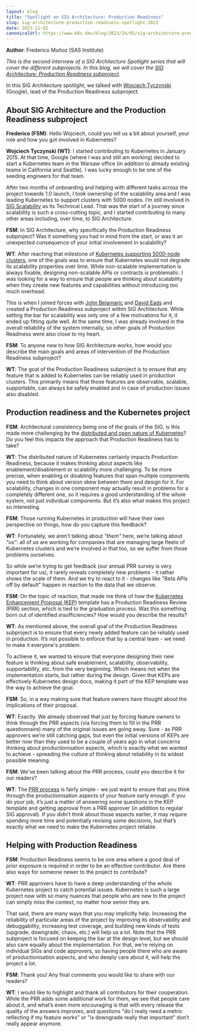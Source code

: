 ```yaml
---
layout: blog
title: "Spotlight on SIG Architecture: Production Readiness"
slug: sig-architecture-production-readiness-spotlight-2023
date: 2023-11-02
canonicalUrl: https://www.k8s.dev/blog/2023/24/05/sig-architecture-prod-readiness-spotlight-2023/
---
```


**Author**: Frederico Muñoz (SAS Institute)

_This is the second interview of a SIG Architecture Spotlight series that will cover the different
subprojects. In this blog, we will cover the [SIG Architecture: Production Readiness
subproject](https://github.com/kubernetes/community/blob/master/sig-architecture/README.md#production-readiness-1)_.

In this SIG Architecture spotlight, we talked with [Wojciech Tyczynski](https://github.com/wojtek-t)
(Google), lead of the Production Readiness subproject.

## About SIG Architecture and the Production Readiness subproject

**Frederico (FSM)**: Hello Wojciech, could you tell us a bit about yourself, your role and how you
got involved in Kubernetes?

**Wojciech Tyczynski (WT)**: I started contributing to Kubernetes in January 2015. At that time,
Google (where I was and still am working) decided to start a Kubernetes team in the Warsaw office
(in addition to already existing teams in California and Seattle). I was lucky enough to be one of
the seeding engineers for that team.

After two months of onboarding and helping with different tasks across the project towards 1.0
launch, I took ownership of the scalability area and I was leading Kubernetes to support clusters
with 5000 nodes. I’m still involved in [SIG Scalability](https://github.com/kubernetes/community/blob/master/sig-scalability/README.md)
as its Technical Lead. That was the start of a journey since scalability is such a cross-cutting topic,
and I started contributing to many other areas including, over time, to SIG Architecture.

**FSM**: In SIG Architecture, why specifically the Production Readiness subproject? Was it something
you had in mind from the start, or was it an unexpected consequence of your initial involvement in
scalability?

**WT**: After reaching that milestone of [Kubernetes supporting 5000-node clusters](https://kubernetes.io/blog/2017/03/scalability-updates-in-kubernetes-1-6/),
one of the goals was to ensure that Kubernetes would not degrade its scalability properties over time. While
non-scalable implementation is always fixable, designing non-scalable APIs or contracts is
problematic. I was looking for a way to ensure that people are thinking about
scalability when they create new features and capabilities without introducing too much overhead.

This is when I joined forces with [John Belamaric](https://github.com/johnbelamaric) and
[David Eads](https://github.com/deads2k) and created a Production Readiness subproject within SIG
Architecture. While setting the bar for scalability was only one of a few motivations for it, it
ended up fitting quite well. At the same time, I was already involved in the overall reliability of
the system internally, so other goals of Production Readiness were also close to my heart.

**FSM**: To anyone new to how SIG Architecture works, how would you describe the main goals and
areas of intervention of the Production Readiness subproject?

**WT**: The goal of the Production Readiness subproject is to ensure that any feature that is added
to Kubernetes can be reliably used in production clusters. This primarily means that those features
are observable, scalable, supportable, can always be safely enabled and in case of production issues
also disabled.

## Production readiness and the Kubernetes project

**FSM**: Architectural consistency being one of the goals of the SIG, is this made more challenging
by the [distributed and open nature of Kubernetes](https://www.cncf.io/reports/kubernetes-project-journey-report/)?
Do you feel this impacts the approach that Production Readiness has to take?

**WT**: The distributed nature of Kubernetes certainly impacts Production Readiness, because it
makes thinking about aspects like enablement/disablement or scalability more challenging. To be more
precise, when enabling or disabling features that span multiple components you need to think about
version skew between them and design for it. For scalability, changes in one component may actually
result in problems for a completely different one, so it requires a good understanding of the whole
system, not just individual components. But it’s also what makes this project so interesting.

**FSM**: Those running Kubernetes in production will have their own perspective on things, how do
you capture this feedback?

**WT**: Fortunately, we aren’t talking about _"them"_ here, we’re talking about _"us"_: all of us are
working for companies that are managing large fleets of Kubernetes clusters and we’re involved in
that too, so we suffer from those problems ourselves.

So while we’re trying to get feedback (our annual PRR survey is very important for us), it rarely
reveals completely new problems - it rather shows the scale of them. And we try to react to it -
changes like "Beta APIs off by default" happen in reaction to the data that we observe.

**FSM**: On the topic of reaction, that made me think of how the [Kubernetes Enhancement Proposal (KEP)](https://github.com/kubernetes/enhancements/blob/master/keps/NNNN-kep-template/README.md)
template has a Production Readiness Review (PRR) section, which is tied to the graduation
process. Was this something born out of identified insufficiencies? How would you describe the
results?

**WT**: As mentioned above, the overall goal of the Production Readiness subproject is to ensure
that every newly added feature can be reliably used in production. It’s not possible to enforce that
by a central team - we need to make it everyone's problem.

To achieve it, we wanted to ensure that everyone designing their new feature is thinking about safe
enablement, scalability, observability, supportability, etc. from the very beginning. Which means
not when the implementation starts, but rather during the design. Given that KEPs are effectively
Kubernetes design docs, making it part of the KEP template was the way to achieve the goal.

**FSM**: So, in a way making sure that feature owners have thought about the implications of their
proposal.

**WT**: Exactly. We already observed that just by forcing feature owners to think through the PRR
aspects (via forcing them to fill in the PRR questionnaire) many of the original issues are going
away. Sure - as PRR approvers we’re still catching gaps, but even the initial versions of KEPs are
better now than they used to be a couple of years ago in what concerns thinking about
productionisation aspects, which is exactly what we wanted to achieve - spreading the culture of
thinking about reliability in its widest possible meaning.

**FSM**: We've been talking about the PRR process, could you describe it for our readers?

**WT**: The [PRR process](https://github.com/kubernetes/community/blob/master/sig-architecture/production-readiness.md)
is fairly simple - we just want to ensure that you think through the productionisation aspects of
your feature early enough. If you do your job, it’s just a matter of answering some questions in the
KEP template and getting approval from a PRR approver (in addition to regular SIG approval). If you
didn’t think about those aspects earlier, it may require spending more time and potentially revising
some decisions, but that’s exactly what we need to make the Kubernetes project reliable.

## Helping with Production Readiness

**FSM**: Production Readiness seems to be one area where a good deal of prior exposure is required
in order to be an effective contributor. Are there also ways for someone newer to the project to
contribute?

**WT**: PRR approvers have to have a deep understanding of the whole Kubernetes project to catch
potential issues. Kubernetes is such a large project now with so many nuances that people who are
new to the project can simply miss the context, no matter how senior they are.

That said, there are many ways that you may implicitly help. Increasing the reliability of
particular areas of the project by improving its observability and debuggability, increasing test
coverage, and building new kinds of tests (upgrade, downgrade, chaos, etc.) will help us a lot. Note
that the PRR subproject is focused on keeping the bar at the design level, but we should also care
equally about the implementation. For that, we’re relying on individual SIGs and code approvers, so
having people there who are aware of productionisation aspects, and who deeply care about it, will
help the project a lot.

**FSM**: Thank you! Any final comments you would like to share with our readers?

**WT**: I would like to highlight and thank all contributors for their cooperation. While the PRR
adds some additional work for them, we see that people care about it, and what’s even more
encouraging is that with every release the quality of the answers improves, and questions "do I
really need a metric reflecting if my feature works" or "is downgrade really that important" don’t
really appear anymore.
